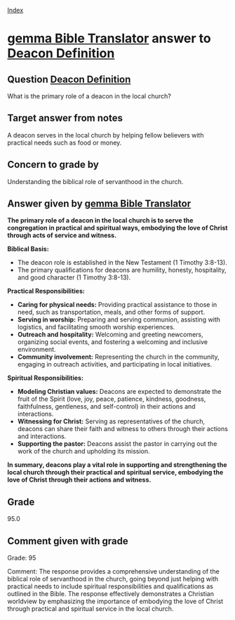 
[Index](../../index.md)
# [gemma Bible Translator](../../answering_models/gemma_Bible_Translator.md) answer to [Deacon Definition](../../questions/Deacon_Definition.md)

## Question [Deacon Definition](../../questions/Deacon_Definition.md)
What is the primary role of a deacon in the local church?

## Target answer from notes
A deacon serves in the local church by helping fellow believers with practical needs such as food or money.

## Concern to grade by
Understanding the biblical role of servanthood in the church.

## Answer given by [gemma Bible Translator](../../answering_models/gemma_Bible_Translator.md)
**The primary role of a deacon in the local church is to serve the congregation in practical and spiritual ways, embodying the love of Christ through acts of service and witness.**

**Biblical Basis:**

* The deacon role is established in the New Testament (1 Timothy 3:8-13).
* The primary qualifications for deacons are humility, honesty, hospitality, and good character (1 Timothy 3:8-13).

**Practical Responsibilities:**

* **Caring for physical needs:** Providing practical assistance to those in need, such as transportation, meals, and other forms of support.
* **Serving in worship:** Preparing and serving communion, assisting with logistics, and facilitating smooth worship experiences.
* **Outreach and hospitality:** Welcoming and greeting newcomers, organizing social events, and fostering a welcoming and inclusive environment.
* **Community involvement:** Representing the church in the community, engaging in outreach activities, and participating in local initiatives.

**Spiritual Responsibilities:**

* **Modeling Christian values:** Deacons are expected to demonstrate the fruit of the Spirit (love, joy, peace, patience, kindness, goodness, faithfulness, gentleness, and self-control) in their actions and interactions.
* **Witnessing for Christ:** Serving as representatives of the church, deacons can share their faith and witness to others through their actions and interactions.
* **Supporting the pastor:** Deacons assist the pastor in carrying out the work of the church and upholding its mission.

**In summary, deacons play a vital role in supporting and strengthening the local church through their practical and spiritual service, embodying the love of Christ through their actions and witness.**

## Grade
95.0

## Comment given with grade
Grade: 95

Comment: The response provides a comprehensive understanding of the biblical role of servanthood in the church, going beyond just helping with practical needs to include spiritual responsibilities and qualifications as outlined in the Bible. The response effectively demonstrates a Christian worldview by emphasizing the importance of embodying the love of Christ through practical and spiritual service in the local church.
